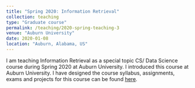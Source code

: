 ```yaml
---
title: "Spring 2020: Information Retrieval"
collection: teaching
type: "Graduate course"
permalink: /teaching/2020-spring-teaching-3
venue: "Auburn University"
date: 2020-01-08
location: "Auburn, Alabama, US"
---
```


I am teaching Information Retrieval as a special topic CS/ Data Science course during Spring 2020 at Auburn University. I introduced this course at Auburn University. I have designed the course syllabus, assignments, exams and projects for this course can be found <a href="https://auburn.instructure.com/courses/1240302">here</a>.
